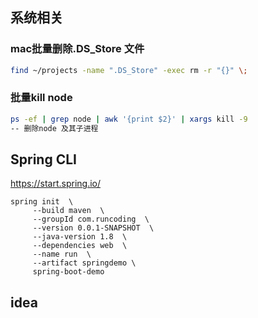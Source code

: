 ## 系统相关
### mac批量删除.DS_Store 文件
```sh
find ~/projects -name ".DS_Store" -exec rm -r "{}" \;
```

### 批量kill node
```sh 
ps -ef | grep node | awk '{print $2}' | xargs kill -9
-- 删除node 及其子进程
```

## Spring CLI
https://start.spring.io/

```
spring init  \
     --build maven  \
     --groupId com.runcoding  \
     --version 0.0.1-SNAPSHOT  \
     --java-version 1.8  \
     --dependencies web  \
     --name run  \
     --artifact springdemo \
     spring-boot-demo
```

## idea

